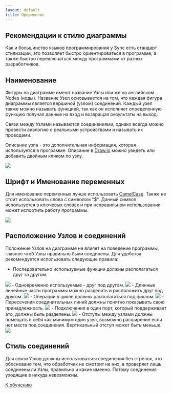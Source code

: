 ```yaml
---
layout: default
title: Оформление
---
```

<a name="top"></a>

## Рекомендации к стилю диаграммы 

Как и большинство языков программирования у Sync есть стандарт стилизации, 
это позволяет быстро ориентироваться в программе, а также быстро переключаться между
программами от разных разработчиков.

## Наименование

Фигуры на диаграмме имеют название Узлы или же на английском Nodes (ноды). Название Узел основывается
на том, что каждая фигура диаграммы является вершиной (узлом) соединений. Каждый узел также можно называть функцией,
так как он исполняет определенную функцию получая данные на вход и возвращая результаты на выход.

Связи между Узлами называются соединениями, однако всегда можно провести 
аналогию с реальными устройствами и называть их проводами.

Описание узла - это дополнительная информация, которая используется в программе. Описание в [Draw.io][drawio] можно
увидеть или добавить двойным кликом по узлу.

<img src="{{site.baseurl}}/resources/style/01_add_description.gif"/>

## Шрифт и Именование переменных

Для именование переменных лучше использовать [CamelCase][camelcase]. Также не стоит использовать слова с символом "$".
Данный символ используется в ключевых словах и при неправильном использовании может испортить работу программы.

<img src="{{site.baseurl}}/resources/style/02_naming_variables.png"/>

## Расположение Узлов и соединений

Положение Узлов на диаграмме не влияет на поведение программы, главное чтоб Узлы правильно были соединены. 
Для удобства рекомендуется использовать следующие правила:

- Последовательно используемые функции должны располагаться друг за другом.

<img src="{{site.baseurl}}/resources/style/03_line_program.png"/>
- Одновременно используемые - друг под другом.

<img src="{{site.baseurl}}/resources/style/04_async_program.png"/>
- Длинные линейные части программы можно разделить и расположить друг под другом. 

<img src="{{site.baseurl}}/resources/style/05_compressed_line_program.png"/>
- Операции в цикле должны располагаться под циклом.

<img src="{{site.baseurl}}/resources/style/06_loop_position.png"/>
- Пересечения соединительных линий должны понятно показывать свою принадлежность.

<img src="{{site.baseurl}}/resources/style/07_linking.gif"/>
- Подключения в один порт, который поддерживает это, должны быть разделены.

<img src="{{site.baseurl}}/resources/style/08_one_input_linking.gif"/>
- Отступы между узлами должны помещать в себя как минимум один узел, возможно расширение если нет места под соединения. Вертикальный отступ может быть меньше.

<img src="{{site.baseurl}}/resources/style/09_node_spacing.gif"/>

## Стиль соединений

Для связи Узлов должны использоваться соединения без стрелок, это обосновано тем, что обработчик не смотрит на них, а 
проверяет лишь соединены ли Узлы, правильно и какие именно. Потому соединения уходящие в никуда невозможны.

[К обучению][tutorials]

[camelcase]: https://ru.wikipedia.org/wiki/CamelCase

[index]: {{site.baseurl}}/index
[tutorials]: {{site.baseurl}}/tutorials#top
[drawio]: https://app.diagrams.net/?splash=0&libs=0&clibs=Uhttps://raw.githubusercontent.com/octo-gone/sync-execution/master/resources/base.drawio;Uhttps://raw.githubusercontent.com/octo-gone/sync-execution/master/resources/structure.drawio
[replit]: https://repl.it/@mr_zed/sync-execution#script.drawio 
